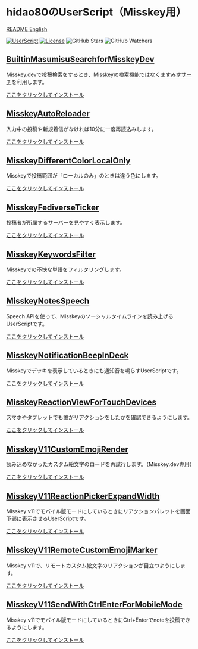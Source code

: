# hidao80のUserScript（Misskey用）

[README English](./README.md)

[![UserScript](https://img.shields.io/badge/Framework-UserScript-blue.svg)](https://en.wikipedia.org/wiki/Userscript)
[![License](https://img.shields.io/github/license/hidao80/UserScript)](/LICENSE)
![GitHub Stars](https://img.shields.io/github/stars/hidao80/UserScript?style=social)
![GitHub Watchers](https://img.shields.io/github/watchers/hidao80/UserScript?style=social)

## [BuiltinMasumisuSearchforMisskeyDev](./BuiltinMasumisuSearchforMisskeyDev/README_ja.md)

Misskey.devで投稿検索をするとき、Misskeyの検索機能ではなく[ますみすサーチ](https://masmis-search.ja-jp.org/ui)を利用します。

[ここをクリックしてインストール](https://github.com/hidao80/UserScript/raw/main/src/Misskey/BuiltinMasumisuSearchforMisskeyDev/BuiltinMasumisuSearchforMisskeyDev.user.js)

## [MisskeyAutoReloader](./MisskeyAutoReloader/README_ja.md)

入力中の投稿や新規着信がなければ10分に一度再読込みします。

[ここをクリックしてインストール](https://github.com/hidao80/UserScript/raw/main/src/Misskey/MisskeyAutoReloader/MisskeyAutoReloader.user.js)

## [MisskeyDifferentColorLocalOnly](./MisskeyDifferentColorLocalOnly/README_ja.md)

Misskeyで投稿範囲が「ローカルのみ」のときは違う色にします。

[ここをクリックしてインストール](https://github.com/hidao80/UserScript/raw/main/src/Misskey/MisskeyDifferentColorLocalOnly/MisskeyDifferentColorLocalOnly.user.js)

## [MisskeyFediverseTicker](./MisskeyFediverseTicker/README_ja.md)

投稿者が所属するサーバーを見やすく表示します。

[ここをクリックしてインストール](https://github.com/hidao80/UserScript/raw/main/src/Misskey/MisskeyFediverseTicker/MisskeyFediverseTicker.user.js)

## [MisskeyKeywordsFilter](./MisskeyKeywordsFilter/README_ja.md)

Misskeyでの不快な単語をフィルタリングします。

[ここをクリックしてインストール](https://github.com/hidao80/UserScript/raw/main/src/Misskey/MisskeyKeywordsFilter/MisskeyKeywordsFilter.user.js)

## [MisskeyNotesSpeech](./MisskeyNotesSpeech/README_ja.md)

Speech APIを使って、Misskeyのソーシャルタイムラインを読み上げるUserScriptです。

[ここをクリックしてインストール](https://github.com/hidao80/UserScript/raw/main/src/Misskey/MisskeyNotesSpeech/MisskeyNotesSpeech.user.js)

## [MisskeyNotificationBeepInDeck](./MisskeyNotificationBeepInDeck/README_ja.md)

Misskeyでデッキを表示しているときにも通知音を鳴らすUserScriptです。

[ここをクリックしてインストール](https://github.com/hidao80/UserScript/raw/main/src/Misskey/MisskeyNotificationBeepInDeck/MisskeyNotificationBeepInDeck.user.js)

## [MisskeyReactionViewForTouchDevices](./MisskeyReactionViewForTouchDevices/README_ja.md)

スマホやタブレットでも誰がリアクションをしたかを確認できるようにします。

[ここをクリックしてインストール](https://github.com/hidao80/UserScript/raw/main/src/Misskey/MisskeyReactionViewForTouchDevices/MisskeyReactionViewForTouchDevices.user.js)

## [MisskeyV11CustomEmojiRender](./MisskeyV11CustomEmojiRender/README_ja.md)

読み込めなかったカスタム絵文字のロードを再試行します。（Misskey.dev専用）

[ここをクリックしてインストール](https://github.com/hidao80/UserScript/raw/main/src/Misskey/MisskeyV11CustomEmojiRender/MisskeyV11CustomEmojiRender.user.js)

## [MisskeyV11ReactionPickerExpandWidth](./MisskeyV11ReactionPickerExpandWidth/README_ja.md)

Misskey v11でモバイル版モードにしているときにリアクションパレットを画面下部に表示させるUserScriptです。

[ここをクリックしてインストール](https://github.com/hidao80/UserScript/raw/main/src/Misskey/MisskeyV11ReactionPickerExpandWidth/MisskeyV11ReactionPickerExpandWidth.user.js)

## [MisskeyV11RemoteCustomEmojiMarker](./MisskeyV11RemoteCustomEmojiMarker/README.md)

Misskey v11で、リモートカスタム絵文字のリアクションが目立つようにします。

[ここをクリックしてインストール](https://github.com/hidao80/UserScript/raw/main/src/Misskey/MisskeyV11RemoteCustomEmojiMarker/MisskeyV11RemoteCustomEmojiMarker.user.js)

## [MisskeyV11SendWithCtrlEnterForMobileMode](./MisskeyV11SendWithCtrlEnterForMobileMode/README_ja.md)

Misskey v11でモバイル版モードにしているときにCtrl+Enterでnoteを投稿できるようにします。

[ここをクリックしてインストール](https://github.com/hidao80/UserScript/raw/main/src/Misskey/MisskeyV11SendWithCtrlEnterForMobileMode/MisskeyV11SendWithCtrlEnterForMobileMode.user.js)
